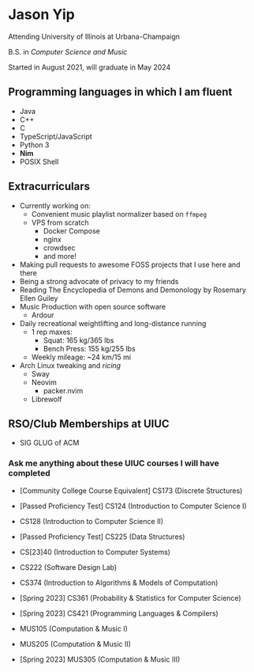 # Jason Yip

Attending University of Illinois at Urbana-Champaign

B.S. in *Computer Science and Music*

Started in August 2021, will graduate in May 2024

## Programming languages in which I am fluent

- Java
- C++
- C
- TypeScript/JavaScript
- Python 3
- **Nim**
- POSIX Shell

## Extracurriculars

- Currently working on:
    - Convenient music playlist normalizer based on `ffmpeg`
    - VPS from scratch
        - Docker Compose
        - nginx
        - crowdsec
        - and more!
- Making pull requests to awesome FOSS projects that I use here and there
- Being a strong advocate of privacy to my friends
- Reading The Encyclopedia of Demons and Demonology by Rosemary Ellen Guiley
- Music Production with open source software
    - Ardour
- Daily recreational weightlifting and long-distance running
    - 1 rep maxes:
        - Squat: 165 kg/365 lbs
        - Bench Press: 155 kg/255 lbs
    - Weekly mileage: ~24 km/15 mi
- Arch Linux tweaking and *ricing*
    - Sway
    - Neovim
        - packer.nvim
    - Librewolf

## RSO/Club Memberships at UIUC

- SIG GLUG of ACM

### Ask me anything about these UIUC courses I will have completed

- [Community College Course Equivalent] CS173 (Discrete Structures)
- [Passed Proficiency Test] CS124 (Introduction to Computer Science I)
- CS128 (Introduction to Computer Science II)
- [Passed Proficiency Test] CS225 (Data Structures)
- CS[23]40 (Introduction to Computer Systems)
- CS222 (Software Design Lab)
- CS374 (Introduction to Algorithms & Models of Computation)
- [Spring 2023] CS361 (Probability & Statistics for Computer Science)
- [Spring 2023] CS421 (Programming Languages & Compilers)

- MUS105 (Computation & Music I)
- MUS205 (Computation & Music II)
- [Spring 2023] MUS305 (Computation & Music III)
